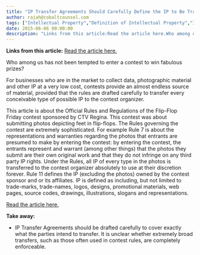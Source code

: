 ```yaml
---
title: "IP Transfer Agreements Should Carefully Define the IP to Be Transferred"
author: rajah@cobaltcounsel.com
tags: ["Intellectual Property","Definition of Intellectual Property","Intellectual Property Transfer","Commercial Activities","Rajah","IP Transfer"]
date: 2015-06-06 00:00:00
description: "Links from this article:Read the article here.Who among us has not been tempted to enter a contest to win fabulous prizes?..."
---
```


**Links from this article:**
[Read the article here.](http://regina.ctvnews.ca/contests/flip-flop-fridays/flip-flop-fridays-contest-official-rules-and-regulations-1.2397934)

Who among us has not been tempted to enter a contest to win fabulous prizes?

For businesses who are in the market to collect data, photographic material and other IP at a very low cost, contests provide an almost endless source of material, provided that the rules are drafted carefully to transfer every conceivable type of possible IP to the contest organizer.

This article is about the Official Rules and Regulations of the Flip-Flop Friday contest sponsored by CTV Regina. This contest was about submitting photos depicting feet in flip-flops. The Rules governing the contest are extremely sophisticated. For example Rule 7 is about the representations and warranties regarding the photos that entrants are presumed to make by entering the contest: by entering the contest, the entrants represent and warrant (among other things) that the photos they submit are their own original work and that they do not infringe on any third party IP rights. Under the Rules, all IP of every type in the photos is transferred to the contest organizer absolutely to use at their discretion forever. Rule 11 defines the IP (excluding the photos) owned by the contest sponsor and or its affiliates. IP is defined as including, but not limited to trade-marks, trade-names, logos, designs, promotional materials, web pages, source codes, drawings, illustrations, slogans and representations.

[Read the article here.](http://regina.ctvnews.ca/contests/flip-flop-fridays/flip-flop-fridays-contest-official-rules-and-regulations-1.2397934)

**Take away:**
- IP Transfer Agreements should be drafted carefully to cover exactly what the parties intend to transfer. It is unclear whether extremely broad transfers, such as those often used in contest rules, are completely enforceable.
